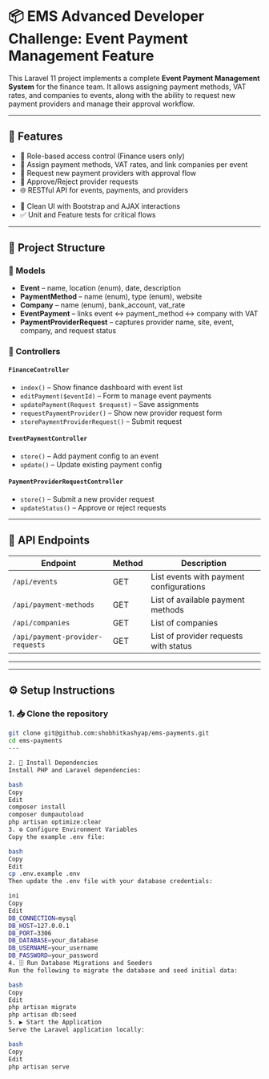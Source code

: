 # 📦 EMS Advanced Developer Challenge: Event Payment Management Feature

This Laravel 11 project implements a complete **Event Payment Management System** for the finance team. It allows assigning payment methods, VAT rates, and companies to events, along with the ability to request new payment providers and manage their approval workflow.

---

## 🚀 Features

- 🔐 Role-based access control (Finance users only)
- 🏦 Assign payment methods, VAT rates, and link companies per event
- 🧾 Request new payment providers with approval flow
- 🔁 Approve/Reject provider requests
- 🌐 RESTful API for events, payments, and providers
<!-- - 📧 Email notifications for configurations and requests -->
- 🎨 Clean UI with Bootstrap and AJAX interactions
- ✅ Unit and Feature tests for critical flows

---

## 🧩 Project Structure

### 📄 Models

- **Event** – name, location (enum), date, description
- **PaymentMethod** – name (enum), type (enum), website
- **Company** – name (enum), bank_account, vat_rate
- **EventPayment** – links event ↔ payment_method ↔ company with VAT
- **PaymentProviderRequest** – captures provider name, site, event, company, and request status

### 📂 Controllers

#### `FinanceController`
- `index()` – Show finance dashboard with event list
- `editPayment($eventId)` – Form to manage event payments
- `updatePayment(Request $request)` – Save assignments
- `requestPaymentProvider()` – Show new provider request form
- `storePaymentProviderRequest()` – Submit request

#### `EventPaymentController`
- `store()` – Add payment config to an event
- `update()` – Update existing payment config

#### `PaymentProviderRequestController`
- `store()` – Submit a new provider request
- `updateStatus()` – Approve or reject requests

---

## 📡 API Endpoints

| Endpoint                           | Method | Description                              |
|------------------------------------|--------|------------------------------------------|
| `/api/events`                      | GET    | List events with payment configurations  |
| `/api/payment-methods`            | GET    | List of available payment methods        |
| `/api/companies`                  | GET    | List of companies                        |
| `/api/payment-provider-requests` | GET    | List of provider requests with status    |

---

<!-- 
## 📬 Email Notifications

- Email sent upon successful payment setup
- Email sent when a provider request is submitted or its status changes
 -->

---

## ⚙️ Setup Instructions

### 1. 📥 Clone the repository

```bash
git clone git@github.com:shobhitkashyap/ems-payments.git
cd ems-payments
---

2. 🧰 Install Dependencies
Install PHP and Laravel dependencies:

bash
Copy
Edit
composer install
composer dumpautoload
php artisan optimize:clear
3. ⚙️ Configure Environment Variables
Copy the example .env file:

bash
Copy
Edit
cp .env.example .env
Then update the .env file with your database credentials:

ini
Copy
Edit
DB_CONNECTION=mysql
DB_HOST=127.0.0.1
DB_PORT=3306
DB_DATABASE=your_database
DB_USERNAME=your_username
DB_PASSWORD=your_password
4. 🗄️ Run Database Migrations and Seeders
Run the following to migrate the database and seed initial data:

bash
Copy
Edit
php artisan migrate
php artisan db:seed
5. ▶️ Start the Application
Serve the Laravel application locally:

bash
Copy
Edit
php artisan serve